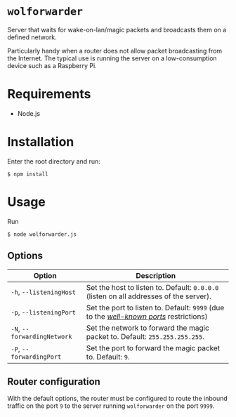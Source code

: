 `wolforwarder`
==============

Server that waits for wake-on-lan/magic packets and broadcasts them on a defined network.

Particularly handy when a router does not allow packet broadcasting from the Internet. The typical use is running the server on a low-consumption device such as a Raspberry Pi.



Requirements
============

- Node.js



Installation
============

Enter the root directory and run:

    $ npm install



Usage
=====

Run

    $ node wolforwarder.js

Options
-------

Option | Description
------ | -----------
`-h`, `--listeningHost` | Set the host to listen to. Default: `0.0.0.0` (listen on all addresses of the server).
`-p`, `--listeningPort` | Set the port to listen to. Default: `9999` (due to the [_well-known ports_](http://en.wikipedia.org/wiki/List_of_TCP_and_UDP_port_numbers#Well-known_ports) restrictions)
`-N`, `--forwardingNetwork` | Set the network to forward the magic packet to. Default: `255.255.255.255`.
`-P`, `--forwardingPort` | Set the port to forward the magic packet to. Default: `9`.

Router configuration
--------------------

With the default options, the router must be configured to route the inbound traffic on the port `9` to the server running `wolforwarder` on the port `9999`.

